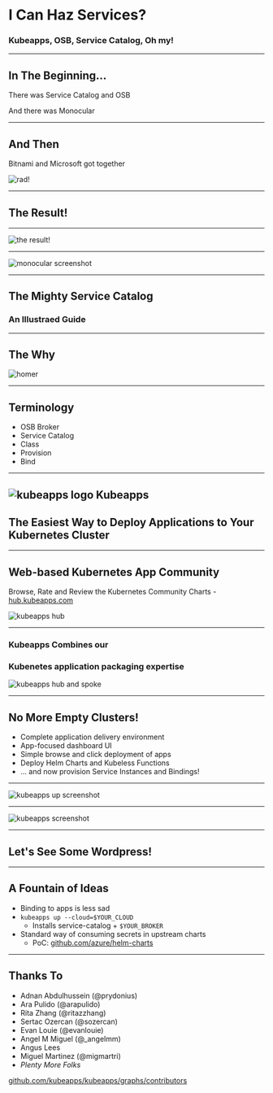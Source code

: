 # I Can Haz Services?

### Kubeapps, OSB, Service Catalog, Oh my!

<!-- .slide: data-transition="zoom" -->

---

## In The Beginning...

There was Service Catalog and OSB

And there was Monocular

---

## And Then

Bitnami and Microsoft got together

![rad!](/images/2018-02-21-helm-summit/rad.png)

---

## The Result!

---

![the result!](/images/2018-02-21-helm-summit/the-result.png)

---

![monocular screenshot](/images/2018-02-21-helm-summit/monocular.png)

---

## The Mighty Service Catalog
### An Illustraed Guide

---

## The Why

![homer](/images/2018-02-21-helm-summit/homer.jpg)

---

## Terminology

- OSB Broker
- Service Catalog
- Class
- Provision
- Bind

--- 

## ![kubeapps logo](/images/2018-02-21-helm-summit/kubeapps-logo.jpg) Kubeapps
## The Easiest Way to Deploy Applications to Your Kubernetes Cluster

--- 

## Web-based Kubernetes App Community
Browse, Rate and Review the Kubernetes Community Charts - [hub.kubeapps.com](https://hub.kubeapps.com)

![kubeapps hub](/images/2018-02-21-helm-summit/kubeapps-hub.jpg)

--- 

### Kubeapps Combines our
### Kubenetes application packaging expertise

![kubeapps hub and spoke](/images/2018-02-21-helm-summit/kubeapps-hub-and-spoke.jpg)

--- 

## No More Empty Clusters!

- Complete application delivery environment
- App-focused dashboard UI
- Simple browse and click deployment of apps
- Deploy Helm Charts and Kubeless Functions
- ... and now provision Service Instances and Bindings!

---

![kubeapps up screenshot](/images/2018-02-21-helm-summit/kubeapps-up-screenshot.jpg)

---

![kubeapps screenshot](/images/2018-02-21-helm-summit/kubeapps-screenshot.jpg)

---

## Let's See Some **Wordpress!**

---

## A Fountain of Ideas

- Binding to apps is less sad
- `kubeapps up --cloud=$YOUR_CLOUD`
    - Installs service-catalog + `$YOUR_BROKER`
- Standard way of consuming secrets in upstream charts
    - PoC: [github.com/azure/helm-charts](https://github.com/azure/helm-charts)

---

## Thanks To

- Adnan Abdulhussein (@prydonius)
- Ara Pulido (@arapulido)
- Rita Zhang (@ritazzhang)
- Sertac Ozercan (@sozercan)
- Evan Louie (@evanlouie)
- Angel M Miguel (@_angelmm)
- Angus Lees
- Miguel Martinez (@migmartri)
- *Plenty More Folks*

[github.com/kubeapps/kubeapps/graphs/contributors](https://github.com/kubeapps/kubeapps/graphs/contributors)

